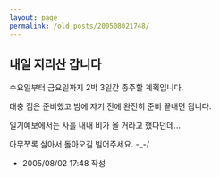 ```yaml
---
layout: page
permalink: /old_posts/200508021748/
---
```


## 내일 지리산 갑니다


수요일부터 금요일까지 2박 3일간 종주할 계획입니다.

대충 짐은 준비했고 밤에 자기 전에 완전히 준비 끝내면 됩니다.

일기예보에서는 사흘 내내 비가 올 거라고 했다던데...

아무쪼록 살아서 돌아오길 빌어주세요. -_-/





- 2005/08/02 17:48 작성